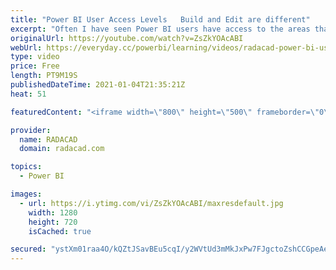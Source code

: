 ```yaml
---
title: "Power BI User Access Levels   Build and Edit are different"
excerpt: "Often I have seen Power BI users have access to the areas that they shouldn’t. In Power BI, you can share a report with a user just for view only, or give them access to view and built, or to Edit. These are all different levels of access. Build access is the one that is often is confused with Edit."
originalUrl: https://youtube.com/watch?v=ZsZkYOAcABI
webUrl: https://everyday.cc/powerbi/learning/videos/radacad-power-bi-user-access-levels-build-and-edit-are-different/
type: video
price: Free
length: PT9M19S
publishedDateTime: 2021-01-04T21:35:21Z
heat: 51

featuredContent: "<iframe width=\"800\" height=\"500\" frameborder=\"0\" src=\"https://www.youtube.com/embed/ZsZkYOAcABI\" allow=\"accelerometer; autoplay; encrypted-media; gyroscope; picture-in-picture\" allowfullscreen></iframe>"

provider:
  name: RADACAD
  domain: radacad.com

topics:
  - Power BI

images:
  - url: https://i.ytimg.com/vi/ZsZkYOAcABI/maxresdefault.jpg
    width: 1280
    height: 720
    isCached: true

secured: "ystXm01raa4O/kQZtJSavBEu5cqI/y2WVtUd3mMkJxPw7FJgctoZshCCGpeAeYX1vo73zM5ANQDoAH7PpNfkAFVTveQ2yLShTjtNALpKbNw3l7Qp5cOrPaDnyEsOim07ZvXp6WUUd6jD0fE0RE7vqXIMPT5C5+cVgal9o1+yzLEc+2PG3ig11aiNtNORrh1G+4+Xh8n/Z3kdxfopyCSqAftVKg6HE5zeVFciOVP3n1DtSRxGlThIVpe/IF2kRaEg46/4tQDMY5gCUZnd0zgvVUc36cewzEx/GQreqEMNVIlYYPtBFfxGfg6OQjxPB6/eNbwgP7dMSVYy2NZddLkC6sclmjOOr4QHTq6f/OA5tVJsTmmF0ytuptorl9KKQ0d1nNorUdT0vLVR26A82NHLVF8tX5buAsne/0hiLDH0TF0=;t8Y/sTOQPWVv6iRrsD0cug=="
---
```


